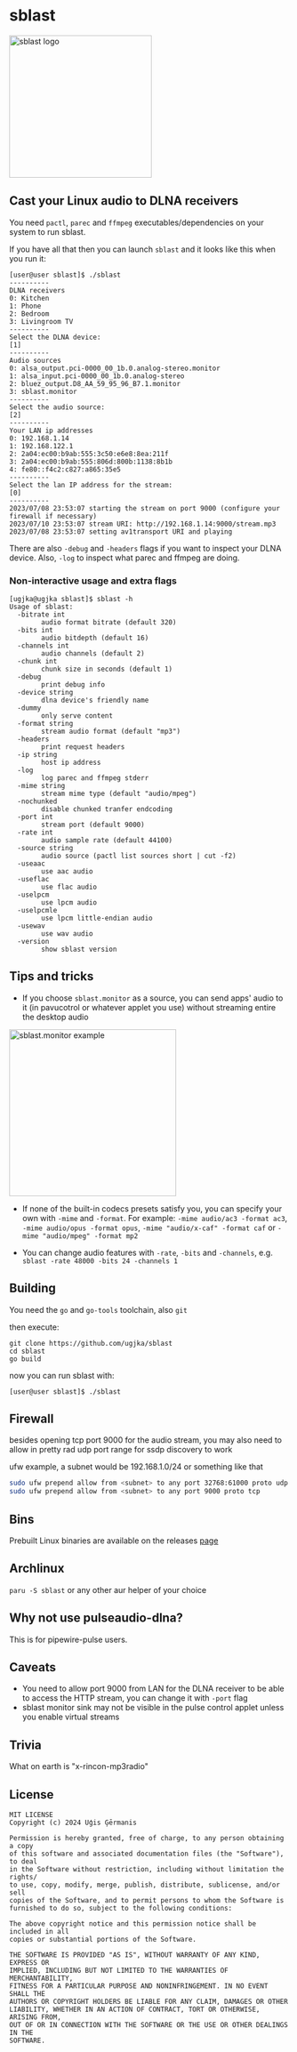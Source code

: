 # sblast

<img src="logo.png" width=256px alt="sblast logo" title="sblast logo">

## Cast your Linux audio to DLNA receivers

You need `pactl`, `parec` and `ffmpeg` executables/dependencies on your system to run sblast.

If you have all that then you can launch `sblast` and it looks like this when you run it:

```
[user@user sblast]$ ./sblast 
----------
DLNA receivers
0: Kitchen
1: Phone
2: Bedroom
3: Livingroom TV
----------
Select the DLNA device:
[1]
----------
Audio sources
0: alsa_output.pci-0000_00_1b.0.analog-stereo.monitor
1: alsa_input.pci-0000_00_1b.0.analog-stereo
2: bluez_output.D8_AA_59_95_96_B7.1.monitor
3: sblast.monitor
----------
Select the audio source:
[2]
----------
Your LAN ip addresses
0: 192.168.1.14
1: 192.168.122.1
2: 2a04:ec00:b9ab:555:3c50:e6e8:8ea:211f
3: 2a04:ec00:b9ab:555:806d:800b:1138:8b1b
4: fe80::f4c2:c827:a865:35e5
----------
Select the lan IP address for the stream:
[0]
----------
2023/07/08 23:53:07 starting the stream on port 9000 (configure your firewall if necessary)
2023/07/10 23:53:07 stream URI: http://192.168.1.14:9000/stream.mp3
2023/07/08 23:53:07 setting av1transport URI and playing
```

There are also `-debug` and `-headers` flags if you want to inspect your DLNA device. Also, `-log` to inspect what parec and ffmpeg are doing.

### Non-interactive usage and extra flags

```
[ugjka@ugjka sblast]$ sblast -h
Usage of sblast:
  -bitrate int
        audio format bitrate (default 320)
  -bits int
        audio bitdepth (default 16)
  -channels int
        audio channels (default 2)
  -chunk int
        chunk size in seconds (default 1)
  -debug
        print debug info
  -device string
        dlna device's friendly name
  -dummy
        only serve content
  -format string
        stream audio format (default "mp3")
  -headers
        print request headers
  -ip string
        host ip address
  -log
        log parec and ffmpeg stderr
  -mime string
        stream mime type (default "audio/mpeg")
  -nochunked
        disable chunked tranfer endcoding
  -port int
        stream port (default 9000)
  -rate int
        audio sample rate (default 44100)
  -source string
        audio source (pactl list sources short | cut -f2)
  -useaac
        use aac audio
  -useflac
        use flac audio
  -uselpcm
        use lpcm audio
  -uselpcmle
        use lpcm little-endian audio
  -usewav
        use wav audio
  -version
        show sblast version
```

## Tips and tricks

* If you choose `sblast.monitor` as a source, you can send apps' audio to it (in pavucotrol or whatever applet you use) without streaming entire the desktop audio

<img src="img.sblast.monitor.png" width=300px alt="sblast.monitor example" title="sblast.monitor example">

* If none of the built-in codecs presets satisfy you, you can specify your own with `-mime` and `-format`. For example: `-mime audio/ac3 -format ac3`, `-mime audio/opus -format opus`, `-mime "audio/x-caf" -format caf` or `-mime "audio/mpeg" -format mp2`

* You can change audio features with `-rate`, `-bits` and `-channels`, e.g. `sblast -rate 48000 -bits 24 -channels 1`

## Building

You need the `go` and `go-tools` toolchain, also `git`

then execute:

```
git clone https://github.com/ugjka/sblast
cd sblast
go build
```

now you can run sblast with:
```
[user@user sblast]$ ./sblast
```

## Firewall

besides opening tcp port 9000 for the audio stream, you may also need to allow in pretty rad udp port range for ssdp discovery to work

ufw example, a subnet would be 192.168.1.0/24 or something like that

```bash
sudo ufw prepend allow from <subnet> to any port 32768:61000 proto udp
sudo ufw prepend allow from <subnet> to any port 9000 proto tcp
```

## Bins

Prebuilt Linux binaries are available on the releases [page](https://github.com/ugjka/sblast/releases)

## Archlinux

`paru -S sblast` or any other aur helper of your choice

## Why not use pulseaudio-dlna?

This is for pipewire-pulse users.

## Caveats

* You need to allow port 9000 from LAN for the DLNA receiver to be able to access the HTTP stream, you can change it with `-port` flag
* sblast monitor sink may not be visible in the pulse control applet unless you enable virtual streams

## Trivia

What on earth is "x-rincon-mp3radio"

## License

```
MIT LICENSE
Copyright (c) 2024 Uģis Ģērmanis

Permission is hereby granted, free of charge, to any person obtaining a copy
of this software and associated documentation files (the "Software"), to deal
in the Software without restriction, including without limitation the rights/
to use, copy, modify, merge, publish, distribute, sublicense, and/or sell
copies of the Software, and to permit persons to whom the Software is
furnished to do so, subject to the following conditions:

The above copyright notice and this permission notice shall be included in all
copies or substantial portions of the Software.

THE SOFTWARE IS PROVIDED "AS IS", WITHOUT WARRANTY OF ANY KIND, EXPRESS OR
IMPLIED, INCLUDING BUT NOT LIMITED TO THE WARRANTIES OF MERCHANTABILITY,
FITNESS FOR A PARTICULAR PURPOSE AND NONINFRINGEMENT. IN NO EVENT SHALL THE
AUTHORS OR COPYRIGHT HOLDERS BE LIABLE FOR ANY CLAIM, DAMAGES OR OTHER
LIABILITY, WHETHER IN AN ACTION OF CONTRACT, TORT OR OTHERWISE, ARISING FROM,
OUT OF OR IN CONNECTION WITH THE SOFTWARE OR THE USE OR OTHER DEALINGS IN THE
SOFTWARE.
```
